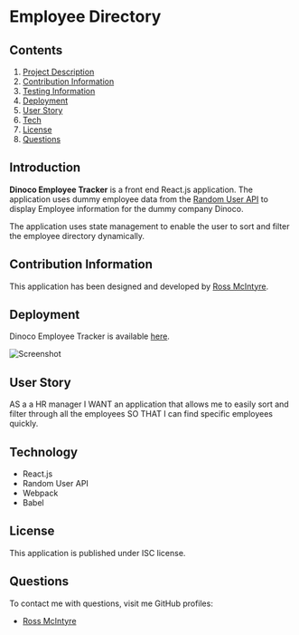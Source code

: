 # Employee Directory
      
## Contents

1. [Project Description](##project-description)
2. [Contribution Information](##contribution-information)
3. [Testing Information](##testing-information)
4. [Deployment](##deployment)
5. [User Story](##user-story)
6. [Tech](##technology)
7. [License](##license)
8. [Questions](##questions)

## Introduction

**Dinoco Employee Tracker** is a front end React.js application. The application uses dummy employee data from the [Random User API](https://randomuser.me/) to display Employee information for the dummy company Dinoco.

The application uses state management to enable the user to sort and filter the employee directory dynamically.

## Contribution Information

This application has been designed and developed by [Ross McIntyre](https://github.com/ross-mc).

## Deployment

Dinoco Employee Tracker is available [here](https://dinoco-employee-directory.herokuapp.com/employees).

![Screenshot](https://user-images.githubusercontent.com/67362834/112750731-2f01b300-8fc2-11eb-9bb4-fb8758c54750.JPG)

## User Story

AS a a HR manager
I WANT an application that allows me to easily sort and filter through all the employees
SO THAT I can find specific employees quickly.

## Technology

- React.js
- Random User API
- Webpack
- Babel

## License

This application is published under ISC license.

## Questions

To contact me with questions, visit me GitHub profiles:

- [Ross McIntyre](https://github.com/ross-mc)

